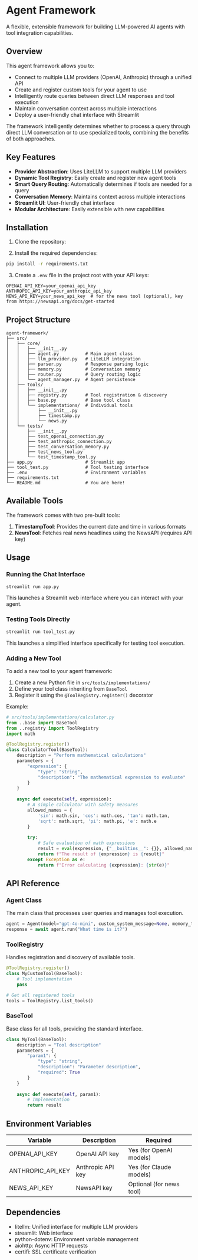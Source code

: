 # Agent Framework

A flexible, extensible framework for building LLM-powered AI agents with tool integration capabilities.

## Overview

This agent framework allows you to:

- Connect to multiple LLM providers (OpenAI, Anthropic) through a unified API
- Create and register custom tools for your agent to use
- Intelligently route queries between direct LLM responses and tool execution
- Maintain conversation context across multiple interactions
- Deploy a user-friendly chat interface with Streamlit

The framework intelligently determines whether to process a query through direct LLM conversation or to use specialized tools, combining the benefits of both approaches.

## Key Features

- **Provider Abstraction**: Uses LiteLLM to support multiple LLM providers
- **Dynamic Tool Registry**: Easily create and register new agent tools
- **Smart Query Routing**: Automatically determines if tools are needed for a query
- **Conversation Memory**: Maintains context across multiple interactions
- **Streamlit UI**: User-friendly chat interface
- **Modular Architecture**: Easily extensible with new capabilities

## Installation

1. Clone the repository:

2. Install the required dependencies:
```bash
pip install -r requirements.txt
```

3. Create a `.env` file in the project root with your API keys:
```
OPENAI_API_KEY=your_openai_api_key
ANTHROPIC_API_KEY=your_anthropic_api_key
NEWS_API_KEY=your_news_api_key  # for the news tool (optional), key from https://newsapi.org/docs/get-started
```

## Project Structure

```
agent-framework/
├── src/
│   ├── core/
│   │   ├── __init__.py
│   │   ├── agent.py          # Main agent class
│   │   ├── llm_provider.py   # LiteLLM integration
│   │   ├── parser.py         # Response parsing logic
│   │   ├── memory.py         # Conversation memory
│   │   ├── router.py         # Query routing logic
│   │   └── agent_manager.py  # Agent persistence
│   ├── tools/
│   │   ├── __init__.py
│   │   ├── registry.py       # Tool registration & discovery
│   │   ├── base.py           # Base tool class 
│   │   └── implementations/  # Individual tools
│   │       ├── __init__.py
│   │       ├── timestamp.py
│   │       └── news.py
│   └── tests/
│       ├── __init__.py
│       ├── test_openai_connection.py
│       ├── test_anthropic_connection.py
│       ├── test_conversation_memory.py
│       ├── test_news_tool.py
│       └── test_timestamp_tool.py
├── app.py                    # Streamlit app
├── tool_test.py              # Tool testing interface
├── .env                      # Environment variables
├── requirements.txt
└── README.md                 # You are here!
```

## Available Tools

The framework comes with two pre-built tools:

1. **TimestampTool**: Provides the current date and time in various formats
2. **NewsTool**: Fetches real news headlines using the NewsAPI (requires API key)

## Usage

### Running the Chat Interface

```bash
streamlit run app.py
```

This launches a Streamlit web interface where you can interact with your agent.

### Testing Tools Directly

```bash
streamlit run tool_test.py
```

This launches a simplified interface specifically for testing tool execution.

### Adding a New Tool

To add a new tool to your agent framework:

1. Create a new Python file in `src/tools/implementations/`
2. Define your tool class inheriting from `BaseTool`
3. Register it using the `@ToolRegistry.register()` decorator

Example:

```python
# src/tools/implementations/calculator.py
from ..base import BaseTool
from ..registry import ToolRegistry
import math

@ToolRegistry.register()
class CalculatorTool(BaseTool):
    description = "Perform mathematical calculations"
    parameters = {
        "expression": {
            "type": "string",
            "description": "The mathematical expression to evaluate"
        }
    }
    
    async def execute(self, expression):
        # A simple calculator with safety measures
        allowed_names = {
            'sin': math.sin, 'cos': math.cos, 'tan': math.tan,
            'sqrt': math.sqrt, 'pi': math.pi, 'e': math.e
        }
        
        try:
            # Safe evaluation of math expressions
            result = eval(expression, {"__builtins__": {}}, allowed_names)
            return f"The result of {expression} is {result}"
        except Exception as e:
            return f"Error calculating {expression}: {str(e)}"
```

## API Reference

### Agent Class

The main class that processes user queries and manages tool execution.

```python
agent = Agent(model="gpt-4o-mini", custom_system_message=None, memory_turns=10)
response = await agent.run("What time is it?")
```

### ToolRegistry

Handles registration and discovery of available tools.

```python
@ToolRegistry.register()
class MyCustomTool(BaseTool):
    # Tool implementation
    pass

# Get all registered tools
tools = ToolRegistry.list_tools()
```

### BaseTool

Base class for all tools, providing the standard interface.

```python
class MyTool(BaseTool):
    description = "Tool description"
    parameters = {
        "param1": {
            "type": "string",
            "description": "Parameter description",
            "required": True
        }
    }
    
    async def execute(self, param1):
        # Implementation
        return result
```

## Environment Variables

| Variable | Description | Required |
|----------|-------------|----------|
| OPENAI_API_KEY | OpenAI API key | Yes (for OpenAI models) |
| ANTHROPIC_API_KEY | Anthropic API key | Yes (for Claude models) |
| NEWS_API_KEY | NewsAPI key | Optional (for news tool) |

## Dependencies

- litellm: Unified interface for multiple LLM providers
- streamlit: Web interface
- python-dotenv: Environment variable management
- aiohttp: Async HTTP requests
- certifi: SSL certificate verification
